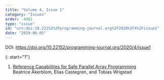 ```yaml
---
title: "Volume 4, Issue 1"
category: "Issues"
order: -4001
type: "issue"
id: "urn:doi:10.22152%2Fprogramming-journal.org%2F2020%2F4%2Fissue1"
date: "2019-06-05"
---
```

DOI: <https://doi.org/10.22152/programming-journal.org/2020/4/issue1>





{: start="1"}
1. [Reference Capabilities for Safe Parallel Array Programming](/2020/4/1)  
Beatrice Åkerblom, Elias Castegren, and Tobias Wrigstad



